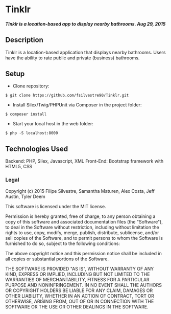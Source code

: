 # Tinklr

##### Tinklr is a location-based app to display nearby bathrooms. Aug 29, 2015

## Description

Tinklr is a location-based application that displays nearby bathrooms. Users have the ability to rate public and private (business) bathrooms.

Setup
----------
* Clone repository:
```console
$ git clone https://github.com/fsilvestre90/Tinklr.git
```
* Install Silex/Twig/PHPUnit via Composer in the project folder:
```console
$ composer install
```
* Start your local host in the web folder:
```console
$ php -S localhost:8000
```
## Technologies Used

Backend: PHP, Silex, Javascript, XML
Front-End: Bootstrap framework with HTML5, CSS

### Legal

Copyright (c) 2015 Filipe Silvestre, Samantha Maturen, Alex Costa, Jeff Austin, Tyler Deem

This software is licensed under the MIT license.

Permission is hereby granted, free of charge, to any person obtaining a copy
of this software and associated documentation files (the "Software"), to deal
in the Software without restriction, including without limitation the rights
to use, copy, modify, merge, publish, distribute, sublicense, and/or sell
copies of the Software, and to permit persons to whom the Software is
furnished to do so, subject to the following conditions:

The above copyright notice and this permission notice shall be included in
all copies or substantial portions of the Software.

THE SOFTWARE IS PROVIDED "AS IS", WITHOUT WARRANTY OF ANY KIND, EXPRESS OR
IMPLIED, INCLUDING BUT NOT LIMITED TO THE WARRANTIES OF MERCHANTABILITY,
FITNESS FOR A PARTICULAR PURPOSE AND NONINFRINGEMENT. IN NO EVENT SHALL THE
AUTHORS OR COPYRIGHT HOLDERS BE LIABLE FOR ANY CLAIM, DAMAGES OR OTHER
LIABILITY, WHETHER IN AN ACTION OF CONTRACT, TORT OR OTHERWISE, ARISING FROM,
OUT OF OR IN CONNECTION WITH THE SOFTWARE OR THE USE OR OTHER DEALINGS IN
THE SOFTWARE.

